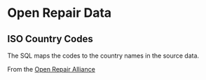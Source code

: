 # Open Repair Data

## ISO Country Codes

The SQL maps the codes to the country names in the source data.

From the [Open Repair Alliance](https://openrepair.org/)